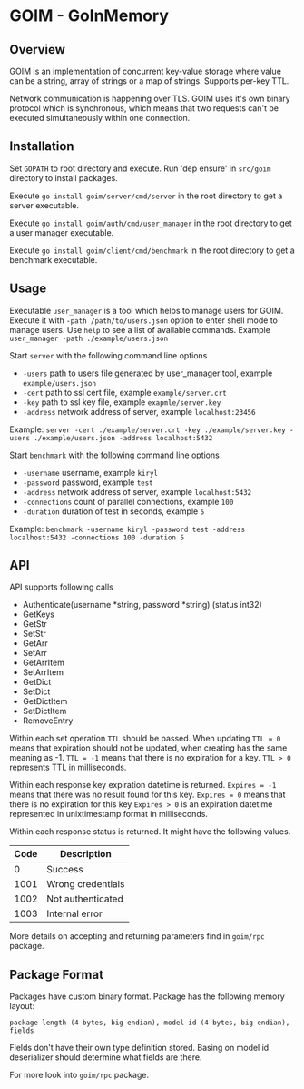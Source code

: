 GOIM - GoInMemory
=====

Overview
------------

GOIM is an implementation of concurrent key-value storage where value can be a string, 
array of strings or a map of strings. Supports per-key TTL.
 
Network communication is happening over TLS. GOIM uses it's own binary protocol which is synchronous, 
which means that two requests can't be executed simultaneously within one connection.  

Installation
------------
Set `GOPATH` to root directory and execute.
Run 'dep ensure' in `src/goim` directory to install packages.

Execute `go install goim/server/cmd/server` in the root directory to get a server executable.

Execute `go install goim/auth/cmd/user_manager` in the root directory to get a user manager executable.

Execute `go install goim/client/cmd/benchmark` in the root directory to get a benchmark executable.

Usage
------------
Executable `user_manager` is a tool which helps to manage users for GOIM. Execute it with `-path /path/to/users.json` option to enter 
shell mode to manage users. Use `help` to see a list of available commands.
Example `user_manager -path ./example/users.json`

Start `server` with the following command line options
 * `-users`  path to users file generated by user_manager tool, example `example/users.json`
 * `-cert` path to ssl cert file, example `example/server.crt`
 * `-key` path to ssl key file, example `exapmle/server.key`
 * `-address` network address of server, example `localhost:23456`
 
 Example: 
`server -cert ./example/server.crt -key ./example/server.key -users ./example/users.json -address localhost:5432`

Start `benchmark` with the following command line options
 * `-username`  username, example `kiryl`
 * `-password` password, example `test`
 * `-address` network address of server, example `localhost:5432`
 * `-connections` count of parallel connections, example `100`
 * `-duration` duration of test in seconds, example `5`
 
 Example: 
`benchmark -username kiryl -password test -address localhost:5432 -connections 100 -duration 5`

API
------------

API supports following calls

* Authenticate(username *string, password *string) (status int32)
* GetKeys
* GetStr
* SetStr
* GetArr
* SetArr
* GetArrItem
* SetArrItem
* GetDict
* SetDict
* GetDictItem
* SetDictItem
* RemoveEntry

Within each set operation `TTL` should be passed.
When updating `TTL = 0` means that expiration should not be updated, when creating has the same meaning as -1.
`TTL = -1` means that there is no expiration for a key.
`TTL > 0` represents TTL in milliseconds.

Within each response key expiration datetime is returned.
`Expires = -1` means that there was no result found for this key.
`Expires = 0` means that there is no expiration for this key
`Expires > 0` is an expiration datetime represented in unixtimestamp format in milliseconds.

Within each response status is returned. It might have the following values.

| Code | Description |
| ------ | ------ |
| 0    | Success  |
| 1001 | Wrong credentials |
| 1002 | Not authenticated |
| 1003 | Internal error |

More details on accepting and returning parameters find in `goim/rpc` package. 

Package Format
------------
Packages have custom binary format. 
Package has the following memory layout:

`package length (4 bytes, big endian), model id (4 bytes, big endian), fields`

Fields don't have their own type definition stored. Basing on model id deserializer should determine what fields are there. 

For more look into `goim/rpc` package.